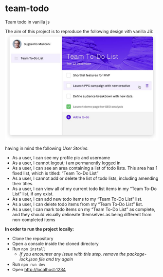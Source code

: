 # team-todo
Team todo in vanilla js

The aim of this project is to reproduce the following design vith vanilla JS:
![Prototype design](https://raw.githubusercontent.com/inigotoro/team-todo/master/team-todo-prototype.PNG)

having in mind the following *User Stories*:
* As a user, I can see my profile pic and username
* As a user, I cannot logout; i am permanently logged in
* As a user, I can see an area containing a list of todo lists. This area has 1 fixed list,
which is titled: “Team To-Do List”
* As a user, I cannot add or delete the list of todo lists, including amending their titles.
* As a user, I can view all of my current todo list items in my “Team To-Do List” list, if
any exist.
* As a user, I can add new todo items to my “Team To-Do List” list.
* As a user, I can delete todo items from my “Team To-Do List” list.
* As a user, I can mark todo items on my “Team To-Do List” as complete, and they
should visually delineate themselves as being different from non-completed items


**In order to run the project locally:**
* Clone the repository
* Open a console inside the cloned directory
* Run `npm install`
  * *If you encounter any issue with this step, remove the package-lock.json file and try again*
* Run `npm run dev`
* Open [http://localhost:1234](http://localhost:1234)
